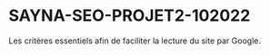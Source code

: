 # SAYNA-SEO-PROJET2-102022
Les critères essentiels afin de faciliter la lecture du site par Google.
